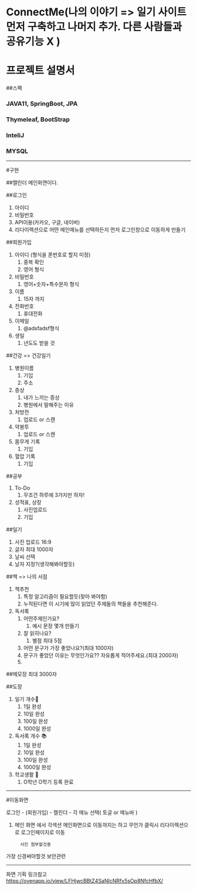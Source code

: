 # ConnectMe(나의 이야기 => 일기 사이트 먼저 구축하고 나머지 추가. 다른 사람들과 공유기능 X )

# 프로젝트 설명서
##스펙
### JAVA11, SpringBoot, JPA
### Thymeleaf, BootStrap
### InteliJ
### MYSQL

---------------------------------------------
#구현

##캘린더
메인화면이다.

##로그인
1. 아이디
2. 비밀번호
3. API이용(카카오, 구글, 네이버)
4. 리다이렉션으로 어떤 메인메뉴를 선택하든지 먼저 로그인창으로 이동하게 만들기

##회원가입
1. 아이디 (형식을 폰번호로 할지 미정)
   1. 중복 확인
   2. 영어 형식
2. 비밀번호
   1. 영어+숫자+특수문자 형식
3. 이름
   1. 15자 까지
4. 전화번호
   1. 휴대전화
5. 이메일
   1. @adsfadsf형식
6. 생일
   1. 년도도 받을 것

##건강 => 건강일기
1. 병원이름
   1. 기입
   2. 주소
2. 증상
   1. 내가 느끼는 증상
   2. 병원에서 말해주는 이유
3. 처방전 
   1. 업로드 or 스캔
4. 약봉투 
   1. 업로드 or 스캔
5. 몸무게 기록
   1. 기입
6. 혈압 기록
   1. 기입

##공부
1. To-Do
   1. 무조건 하루에 3가지만 하자!
2. 성적표, 상장
   1. 사진업로드
   2. 기입


##일기
1. 사진 업로드 16:9
2. 글자 최대 1000자
3. 날씨 선택
4. 날자 지정?(생각해봐야할듯)

##책 => 나의 서점
1. 책추천
   1. 특정 알고리즘이 필요할듯(찾아 봐야함)
   2. 누적된다면 이 시기에 많이 읽었던 주제들의 책들을 추천해준다.
2. 독서록
   1. 어떤주제인가요?
      1. 예시 문장 몇개 만들기
   2. 잘 읽히나요?
      1. 별점 최대 5점
   3. 어떤 문구가 가장 좋았나요?(최대 1000자)
   4. 문구가 좋았던 이유는 무엇인가요?? 자유롭게 적어주세요.(최대 2000자)
   5. 

##메모장
최대 3000자

##도장
1. 일기 개수📒
   1. 1일 완성
   2. 10일 완성
   3. 100일 완성
   4. 1000일 완성
2. 독서록 개수 📚
   1. 1일 완성
   2. 10일 완성
   3. 100일 완성
   4. 1000일 완성
3. 학교생활 🏫
   1. O학년 O학기 등록 완료


   
---------------------------------------------

#이동화면

로그인 - (회원가입) - 캘린더 - 각 메뉴 선택( 토글 or 메뉴바 )

1. 메인 화면 에서 각섹션 메인화면으로 이동까지는 하고 무언가 클릭시 리다이렉션으로 로그인페이지로 이동


         사진 첨부할것중


가장 신경써야할것 보안관련



------------------------------------------
화면 기획
링크참고
https://ovenapp.io/view/LFHjwcBBtZ4SaNIcNRfx5sOp8NfcHfbX/

